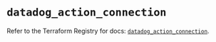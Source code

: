 # `datadog_action_connection`

Refer to the Terraform Registry for docs: [`datadog_action_connection`](https://registry.terraform.io/providers/datadog/datadog/3.59.1/docs/resources/action_connection).
